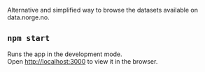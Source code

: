 Alternative and simplified way to browse the datasets available on data.norge.no.

## `npm start`

Runs the app in the development mode.<br />
Open [http://localhost:3000](http://localhost:3000) to view it in the browser.

